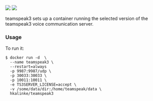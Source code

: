 [![](https://img.shields.io/docker/stars/hkalinke/teamspeak3.svg)](https://hub.docker.com/r/hkalinke/teamspeak3 'DockerHub') [![](https://img.shields.io/docker/pulls/hkalinke/teamspeak3.svg)](https://hub.docker.com/r/hkalinke/teamspeak3 'DockerHub')

teamspeak3 sets up a container running the selected version of the teamspeak3 voice communication server.

### Usage

To run it:

    $ docker run -d  \
      --name teamspeak3 \
      --restart=always 
      -p 9987:9987/udp \
      -p 30033:30033 \
      -p 10011:10011 \
      -e TS3SERVER_LICENSE=accept \
      -v /some/data/dir:/home/teamspeak/data \
      hkalinke/teamspeak3

